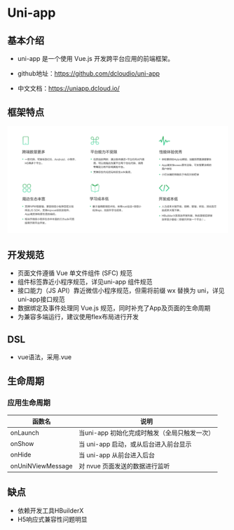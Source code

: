 # Uni-app

## 基本介绍

* uni-app 是一个使用 Vue.js 开发跨平台应用的前端框架。

* github地址：https://github.com/dcloudio/uni-app

* 中文文档：https://uniapp.dcloud.io/

## 框架特点

![Image text](./img/uni-app/frame-trait.png)

## 开发规范

* 页面文件遵循 Vue 单文件组件 (SFC) 规范
* 组件标签靠近小程序规范，详见uni-app 组件规范
* 接口能力（JS API）靠近微信小程序规范，但需将前缀 wx 替换为 uni，详见uni-app接口规范
* 数据绑定及事件处理同 Vue.js 规范，同时补充了App及页面的生命周期
* 为兼容多端运行，建议使用flex布局进行开发

## DSL

* vue语法，采用.vue

## 生命周期

### 应用生命周期

|函数名|说明|
|---|---
|onLaunch|当uni-app 初始化完成时触发（全局只触发一次）
|onShow|当 uni-app 启动，或从后台进入前台显示
|onHide|当 uni-app 从前台进入后台
|onUniNViewMessage|对 nvue 页面发送的数据进行监听

## 缺点

* 依赖开发工具HBuilderX
* H5响应式兼容性问题明显